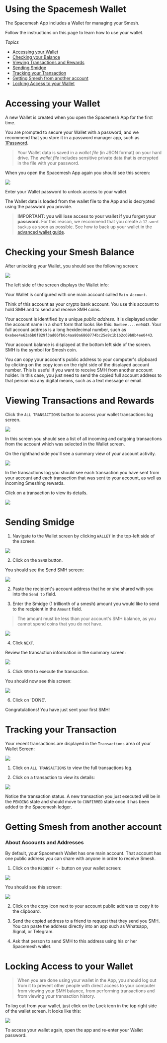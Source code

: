 # Using the Spacemesh Wallet

The Spacemesh App includes a Wallet for managing your Smesh.

Follow the instructions on this page to learn how to use your wallet.

_Topics_
- [Accessing your Wallet](#accessing-your-wallet)
- [Checking your Balance](#checking-your-smesh-balance)
- [Viewing Transactions and Rewards](#viewing-transactions-and-rewards)
- [Sending Smidge](#sending-smidge)
- [Tracking your Transaction](#tracking-your-transaction)
- [Getting Smesh from another account](#getting-smesh-from-another-account)
- [Locking Access to your Wallet](#locking-access-to-your-wallet)

# Accessing your Wallet

A new Wallet is created when you open the Spacemesh App for the first time.

You are prompted to secure your Wallet with a password, and we recommend that you store it in a password manager app, such as [1Password](https://1password.com).

> Your Wallet data is saved in a _wallet file_ (in JSON format) on your hard drive. The _wallet file_ includes sensitive private data that is encrypted in the file with your password.

When you open the Spacemesh App again you should see this screen:

![](images/v1.0/password.png)

Enter your Wallet password to unlock access to your wallet.

The Wallet data is loaded from the wallet file to the App and is decrypted using the password you provide.

> **IMPORTANT: you will lose access to your wallet if you forget your password.** For this reason, we recommend that you create a `12-word backup` as soon as possible. See how to back up your wallet in the [advanced wallet guide](advanced_wallet.md).


# Checking your Smesh Balance

After unlocking your Wallet, you should see the following screen:

![](images/v1.0/wallet_screen.png)

The left side of the screen displays the Wallet info:

Your Wallet is configured with one main account called `Main Account`.

Think of this account as your crypto bank account. You use this account to hold SMH and to send and receive SMH coins.

Your account is identified by a unique _public address._ It is displayed under the account name in a short form that looks like this: `0xebee....ee0443`. Your full account address is a long hexidecimal number, such as `0xebee4e63a6b0f829f3ad06fb6c4aa80a6860774bc25e9c1b1b2c69b8b4ee0443`.

Your account balance is displayed at the bottom left side of the screen. SMH is the symbol for Smesh coin.

You can copy your account's public address to your computer's clipboard by clicking on the copy icon on the right side of the displayed  account number. This is useful if you want to receive SMH from another account holder. In this case, you just need to send the copied full account address to that person via any digital means, such as a text message or email.

# Viewing Transactions and Rewards

Click the `ALL TRANSACTIONS` button to access your wallet transactions log screen.

![](images/v1.0/wallet_screen.png)

In this screen you should see a list of all incoming and outgoing transactions from the account which was selected in the Wallet screen.

On the righthand side you'll see a summary view of your account activity.

![](images/v1.0/tx_log.png)

In the transactions log you should see each transaction you have sent from your account and each transaction that was sent to your account, as well as incoming Smeshing rewards.

Click on a transaction to view its details.

![](images/v1.0/tx_log_details.png)

# Sending Smidge

1. Navigate to the Wallet screen by clicking `WALLET` in the top-left side of the screen.

![](images/v1.0/wallet_screen.png)

2. Click on the `SEND` button.

You should see the Send SMH screen:

![](images/v1.0/send_smc_tx.png)

2. Paste the recipient's account address that he or she shared with you into the `Send to` field.

3. Enter the Smidge (1 trillionth of a smesh) amount you would like to send to the recipient in the `Amount` field.

> The amount must be less than your account's SMH balance, as you cannot spend coins that you do not have.

![](images/v1.0/send_smc_tx_1.png)

4. Click `NEXT`.

Review the transaction information in the summary screen:

![](images/v1.0/send_smc_tx_review.png)

5. Click `SEND` to execute the transaction.

You should now see this screen:

![](images/v1.0/send_smc_tx_sent.png)

6. Click on 'DONE'.

Congratulations! You have just sent your first SMH!

# Tracking your Transaction

Your recent transactions are displayed in the `Transactions` area of your Wallet Screen:

![](images/v1.0/wallet_tx_view.png)

1. Click on `ALL TRANSACTIONS` to view the full transactions log.

2. Click on a transaction to view its details:

![](images/v1.0/tx_log_details.png)

Notice the transaction status. A new transaction you just executed will be in the `PENDING` state and should move to `CONFIRMED` state once it has been added to the Spacemesh ledger.


# Getting Smesh from another account

### About Accounts and Addresses
By default, your Spacemesh Wallet has one main account. That account has one public address you can share with anyone in order to receive Smesh.

1. Click on the `REQUEST <-` button on your wallet screen:

![](images/v1.0/wallet_screen.png)

You should see this screen:

![](images/v1.0/request_coins.png)

2. Click on the copy icon next to your account public address to copy it to the clipboard.

3. Send the copied address to a friend to request that they send you SMH. You can paste the address directly into an app such as Whatsapp, Signal, or Telegram.

4. Ask that person to send SMH to this address using his or her Spacemesh wallet.


# Locking Access to your Wallet

> When you are done using your wallet in the App, you should log out from it to prevent other people with direct access to your computer from viewing your SMH balance, from performing transactions and from viewing your transaction history.

To log out from your wallet, just click on the Lock icon in the top right side of the wallet screen. It looks like this:

![](images/v1.0/lock_button.png)

To access your wallet again, open the app and re-enter your Wallet password.
